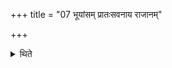 +++
title = "07 भूयांसम् प्रातःसवनाय राजानम्"

+++

<details><summary>थिते</summary>

भूयांसं प्रातःसवनाय राजानं प्रकल्पयति । अल्पीयांसं माध्यन्दिनाय ७
</details>

